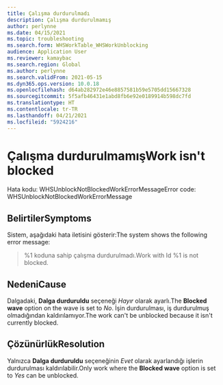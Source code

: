 ```yaml
---
title: Çalışma durdurulmadı
description: Çalışma durdurulmamış
author: perlynne
ms.date: 04/15/2021
ms.topic: troubleshooting
ms.search.form: WHSWorkTable_WHSWorkUnblocking
audience: Application User
ms.reviewer: kamaybac
ms.search.region: Global
ms.author: perlynne
ms.search.validFrom: 2021-05-15
ms.dyn365.ops.version: 10.0.18
ms.openlocfilehash: d64ab282972e46e8857581b59e5705dd15667328
ms.sourcegitcommit: 5f5afb46431e1abd8fb6e92e0189914b598dc7fd
ms.translationtype: HT
ms.contentlocale: tr-TR
ms.lasthandoff: 04/21/2021
ms.locfileid: "5924216"
---
```

# <a name="work-isnt-blocked"></a><span data-ttu-id="5d4da-103">Çalışma durdurulmamış</span><span class="sxs-lookup"><span data-stu-id="5d4da-103">Work isn't blocked</span></span>

<span data-ttu-id="5d4da-104">Hata kodu: WHSUnblockNotBlockedWorkErrorMessage</span><span class="sxs-lookup"><span data-stu-id="5d4da-104">Error code: WHSUnblockNotBlockedWorkErrorMessage</span></span>

## <a name="symptoms"></a><span data-ttu-id="5d4da-105">Belirtiler</span><span class="sxs-lookup"><span data-stu-id="5d4da-105">Symptoms</span></span>

<span data-ttu-id="5d4da-106">Sistem, aşağıdaki hata iletisini gösterir:</span><span class="sxs-lookup"><span data-stu-id="5d4da-106">The system shows the following error message:</span></span>

> <span data-ttu-id="5d4da-107">%1 koduna sahip çalışma durdurulmadı.</span><span class="sxs-lookup"><span data-stu-id="5d4da-107">Work with Id %1 is not blocked.</span></span>

## <a name="cause"></a><span data-ttu-id="5d4da-108">Nedeni</span><span class="sxs-lookup"><span data-stu-id="5d4da-108">Cause</span></span>

<span data-ttu-id="5d4da-109">Dalgadaki, **Dalga durduruldu** seçeneği *Hayır* olarak ayarlı.</span><span class="sxs-lookup"><span data-stu-id="5d4da-109">The **Blocked wave** option on the wave is set to *No*.</span></span> <span data-ttu-id="5d4da-110">İşin durdurulması, iş durdurulmuş olmadığından kaldırılamıyor.</span><span class="sxs-lookup"><span data-stu-id="5d4da-110">The work can't be unblocked because it isn't currently blocked.</span></span>

## <a name="resolution"></a><span data-ttu-id="5d4da-111">Çözünürlük</span><span class="sxs-lookup"><span data-stu-id="5d4da-111">Resolution</span></span>

 <span data-ttu-id="5d4da-112">Yalnızca **Dalga durduruldu** seçeneğinin *Evet* olarak ayarlandığı işlerin durdurulması kaldırılabilir.</span><span class="sxs-lookup"><span data-stu-id="5d4da-112">Only work where the **Blocked wave** option is set to *Yes* can be unblocked.</span></span>
